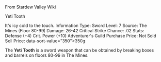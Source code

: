 From Stardew Valley Wiki

Yeti Tooth

It's icy cold to the touch. Information Type: Sword Level: 7 Source: The Mines (Floor 80-99) Damage: 26-42 Critical Strike Chance: .02 Stats: Defense (+4) Crit. Power (+10) Adventurer's Guild Purchase Price: Not Sold Sell Price: data-sort-value="350"&gt;350g

The **Yeti Tooth** is a sword weapon that can be obtained by breaking boxes and barrels on floors 80-99 in The Mines.